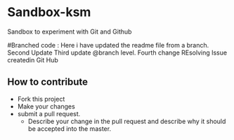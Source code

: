 # Sandbox-ksm
Sandbox to experiment with Git and Github

#Branched code : Here i have updated the readme file from a branch.
                 Second Update
Third update @branch level. 
Fourth change
REsolving Issue createdin Git Hub
## How to contribute
- Fork this project
- Make  your changes
- submit a pull request.
  - Describe your change in the pull request and describe why it should be accepted into the master.
